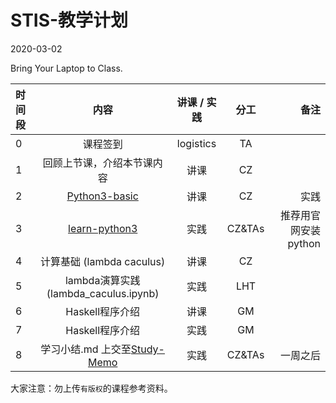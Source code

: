 # STIS-教学计划

2020-03-02

Bring Your Laptop to Class. 

| 时间段    |  内容     |  讲课 / 实践     |   分工  |   备注       |
| :---     | :----:    |   :----:    |    :----:    |       ---: |
|   0      | 课程签到     |  logistics   |     TA     |        |
|   1      |  回顾上节课，介绍本节课内容 |    讲课     |   CZ   |      |
|   2      | [Python3-basic](python3-basic.md) |  讲课    |    CZ    |  实践       |
|   3      | [learn-python3](https://github.com/saturn-lab/Learn-Python3) |  实践    |    CZ&TAs    |   推荐用官网安装python     |
|   4      |  计算基础 (lambda caculus) |  讲课    |    CZ    |          |
|   5      |  lambda演算实践 (lambda_caculus.ipynb) |  实践    |    LHT    |          |
|   6      |  Haskell程序介绍 | 讲课       |  GM|  |   |
|   7      |  Haskell程序介绍 | 实践       |  GM|  |   |
|   8      | 学习小结.md 上交至[Study-Memo](../../Study-Memo)   |  实践    |     CZ&TAs     |   一周之后     |




大家注意：勿上传``有版权``的课程参考资料。


